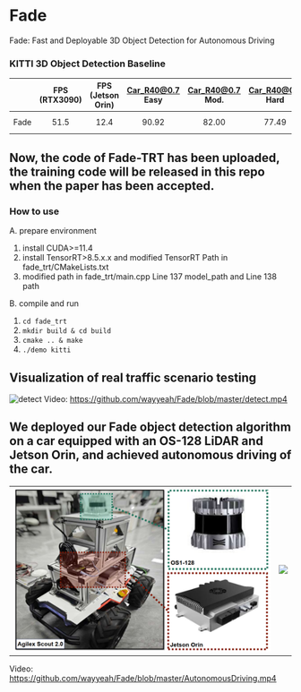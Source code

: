 # Fade
Fade: Fast and Deployable 3D Object Detection for Autonomous Driving
### KITTI 3D Object Detection Baseline
|                                             | FPS (RTX3090) | FPS (Jetson Orin)| Car_R40@0.7 Easy| Car_R40@0.7 Mod. | Car_R40@0.7 Hard  | download | download(TensorRT) | 
|---------------------------------------------|:-------:|:-------:|:-------:|:-------:|:-------:|:---------:|:---------:|
| Fade | 51.5 | 12.4 |90.92 | 82.00 | 77.49 | [model-50M](https://drive.google.com/file/d/1NlOdfU745UfT0ptywPhEhBhevAPdzib0/view?usp=sharing) |  [model-25M](https://drive.google.com/file/d/1Zsb3n7xR25IWWENYK1Igff6fNzSQOPgP/view?usp=sharing) | 
## Now, the code of Fade-TRT has been uploaded, the training code will be released in this repo when the paper has been accepted.
### How to use
A. prepare environment
  1. install CUDA>=11.4
  2. install TensorRT>8.5.x.x and modified TensorRT Path in fade_trt/CMakeLists.txt
  3. modified path in fade_trt/main.cpp Line 137 model_path and Line 138 path
     
B. compile and run
  1. ```cd fade_trt```
  2. ```mkdir build & cd build ```
  3. ```cmake .. & make ```
  4. ``` ./demo kitti ```

## Visualization of real traffic scenario testing

![detect](https://github.com/user-attachments/assets/9874cf13-7913-4cab-9663-07d36750e8ca)
Video: https://github.com/wayyeah/Fade/blob/master/detect.mp4

## We deployed our Fade object detection algorithm on a car equipped with an OS-128 LiDAR and Jetson Orin, and achieved autonomous driving of the car.

<table>
  <tr>
    <td align="center">
      <img src="https://github.com/wayyeah/Fade/blob/master/car.png" width="500">
    </td>
    <td align="center">
      <img src="https://github.com/user-attachments/assets/f03e2a0f-12ff-4b82-b4a0-178dd2e6f26c" width="180">
    </td>
    
  </tr>
</table>

Video: https://github.com/wayyeah/Fade/blob/master/AutonomousDriving.mp4
